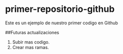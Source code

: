 # primer-repositorio-github

Este es un ejemplo de nuestro primer codigo en Github 

##Futuras actualizaciones
1. Subir mas codigo.
2. Crear mas ramas.
